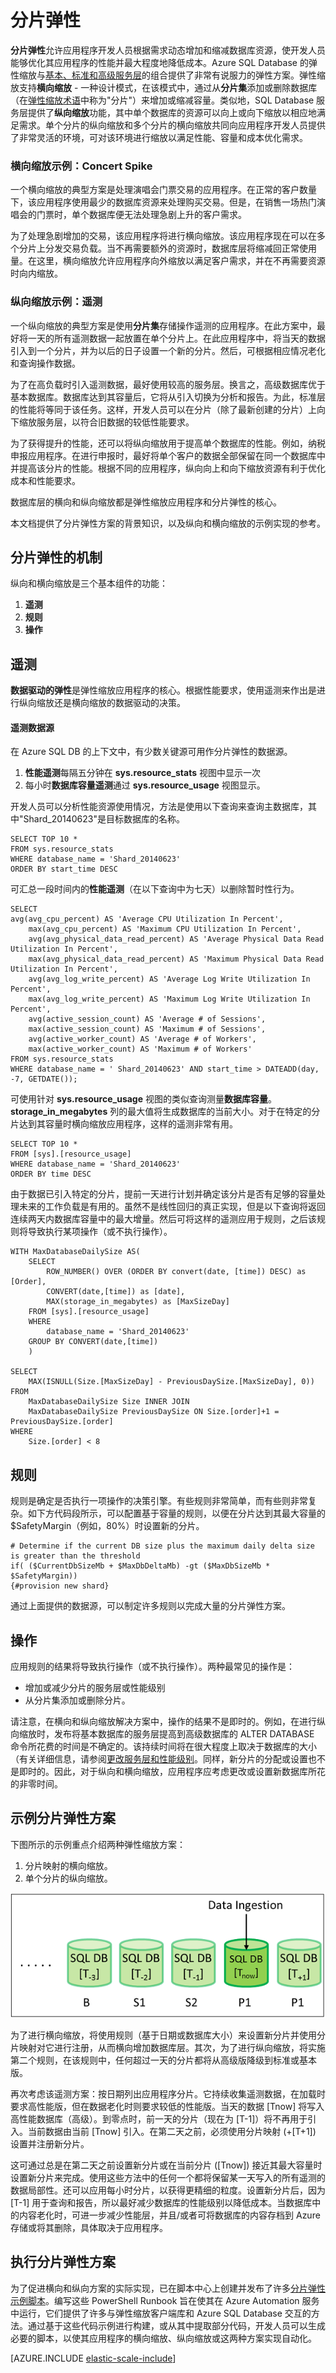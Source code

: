 <properties title="Data Dependent Routing" pageTitle="分片弹性" description="介绍了分片弹性（可轻松向外缩放 Azure SQL Database 的能力）的概念并提供了相关示例。" metaKeywords="sharding scaling, Azure SQL DB sharding, elastic scale, elasticity" services="sql-database" documentationCenter=""  manager="jhubbard" authors="sidneyh@microsoft.com"/>

<tags
   ms.service="sql-database"
   ms.date="02/1/2015"
   wacn.date="05/25/2015"/>

# 分片弹性 

**分片弹性**允许应用程序开发人员根据需求动态增加和缩减数据库资源，使开发人员能够优化其应用程序的性能并最大程度地降低成本。Azure SQL Database 的弹性缩放与[基本、标准和高级服务层](http://msdn.microsoft.com/zh-cn/library/azure/dn741340.aspx)的组合提供了非常有说服力的弹性方案。弹性缩放支持**横向缩放** - 一种设计模式，在该模式中，通过从**分片集**添加或删除数据库（在[弹性缩放术语](/documentation/articles/sql-database-elastic-scale-glossary)中称为"分片"）来增加或缩减容量。类似地，SQL Database 服务层提供了**纵向缩放**功能，其中单个数据库的资源可以向上或向下缩放以相应地满足需求。单个分片的纵向缩放和多个分片的横向缩放共同向应用程序开发人员提供了非常灵活的环境，可对该环境进行缩放以满足性能、容量和成本优化需求。

### 横向缩放示例：Concert Spike

一个横向缩放的典型方案是处理演唱会门票交易的应用程序。在正常的客户数量下，该应用程序使用最少的数据库资源来处理购买交易。但是，在销售一场热门演唱会的门票时，单个数据库便无法处理急剧上升的客户需求。 

为了处理急剧增加的交易，该应用程序将进行横向缩放。该应用程序现在可以在多个分片上分发交易负载。当不再需要额外的资源时，数据库层将缩减回正常使用量。在这里，横向缩放允许应用程序向外缩放以满足客户需求，并在不再需要资源时向内缩放。   

### 纵向缩放示例：遥测

一个纵向缩放的典型方案是使用**分片集**存储操作遥测的应用程序。在此方案中，最好将一天的所有遥测数据一起放置在单个分片上。在此应用程序中，将当天的数据引入到一个分片，并为以后的日子设置一个新的分片。然后，可根据相应情况老化和查询操作数据。 

为了在高负载时引入遥测数据，最好使用较高的服务层。换言之，高级数据库优于基本数据库。数据库达到其容量后，它将从引入切换为分析和报告。为此，标准层的性能将等同于该任务。这样，开发人员可以在分片（除了最新创建的分片）上向下缩放服务层，以符合旧数据的较低性能要求。 

为了获得提升的性能，还可以将纵向缩放用于提高单个数据库的性能。例如，纳税申报应用程序。在进行申报时，最好将单个客户的数据全部保留在同一个数据库中并提高该分片的性能。根据不同的应用程序，纵向向上和向下缩放资源有利于优化成本和性能要求。 

数据库层的横向和纵向缩放都是弹性缩放应用程序和分片弹性的核心。 

本文档提供了分片弹性方案的背景知识，以及纵向和横向缩放的示例实现的参考。 

## 分片弹性的机制 

纵向和横向缩放是三个基本组件的功能： 

1. **遥测**
2. **规则**
3. **操作**

## <a name="telemetry"> </a>遥测

**数据驱动的弹性**是弹性缩放应用程序的核心。根据性能要求，使用遥测来作出是进行纵向缩放还是横向缩放的数据驱动的决策。  

#### 遥测数据源
在 Azure SQL DB 的上下文中，有少数关键源可用作分片弹性的数据源。 

1. **性能遥测**每隔五分钟在 **sys.resource_stats** 视图中显示一次 
2. 每小时**数据库容量遥测**通过 **sys.resource_usage** 视图显示。  

开发人员可以分析性能资源使用情况，方法是使用以下查询来查询主数据库，其中"Shard_20140623"是目标数据库的名称。 

    SELECT TOP 10 *  
    FROM sys.resource_stats  
    WHERE database_name = 'Shard_20140623'  
    ORDER BY start_time DESC 

可汇总一段时间内的**性能遥测**（在以下查询中为七天）以删除暂时性行为。

    SELECT  
    avg(avg_cpu_percent) AS 'Average CPU Utilization In Percent', 
        max(avg_cpu_percent) AS 'Maximum CPU Utilization In Percent', 
        avg(avg_physical_data_read_percent) AS 'Average Physical Data Read Utilization In Percent', 
        max(avg_physical_data_read_percent) AS 'Maximum Physical Data Read Utilization In Percent', 
        avg(avg_log_write_percent) AS 'Average Log Write Utilization In Percent', 
        max(avg_log_write_percent) AS 'Maximum Log Write Utilization In Percent', 
        avg(active_session_count) AS 'Average # of Sessions', 
        max(active_session_count) AS 'Maximum # of Sessions', 
        avg(active_worker_count) AS 'Average # of Workers', 
        max(active_worker_count) AS 'Maximum # of Workers' 
    FROM sys.resource_stats  
    WHERE database_name = ' Shard_20140623' AND start_time > DATEADD(day, -7, GETDATE()); 

可使用针对 **sys.resource_usage** 视图的类似查询测量**数据库容量**。**storage_in_megabytes** 列的最大值将生成数据库的当前大小。对于在特定的分片达到其容量时横向缩放应用程序，这样的遥测非常有用。 

    SELECT TOP 10 * 
    FROM [sys].[resource_usage] 
    WHERE database_name = 'Shard_20140623'  
    ORDER BY time DESC 

由于数据已引入特定的分片，提前一天进行计划并确定该分片是否有足够的容量处理未来的工作负载是有用的。虽然不是线性回归的真正实现，但是以下查询将返回连续两天内数据库容量中的最大增量。然后可将这样的遥测应用于规则，之后该规则将导致执行某项操作（或不执行操作）。 

    WITH MaxDatabaseDailySize AS( 
        SELECT 
            ROW_NUMBER() OVER (ORDER BY convert(date, [time]) DESC) as [Order], 
            CONVERT(date,[time]) as [date],  
            MAX(storage_in_megabytes) as [MaxSizeDay] 
        FROM [sys].[resource_usage] 
        WHERE  
            database_name = 'Shard_20140623' 
        GROUP BY CONVERT(date,[time]) 
        ) 
    
    SELECT 
        MAX(ISNULL(Size.[MaxSizeDay] - PreviousDaySize.[MaxSizeDay], 0)) 
    FROM  
        MaxDatabaseDailySize Size INNER JOIN 
        MaxDatabaseDailySize PreviousDaySize ON Size.[order]+1 = PreviousDaySize.[order] 
    WHERE 
        Size.[order] < 8 

## <a name="rule"></a>规则  

规则是确定是否执行一项操作的决策引擎。有些规则非常简单，而有些则非常复杂。如下方代码段所示，可以配置基于容量的规则，以便在分片达到其最大容量的 $SafetyMargin（例如，80%）时设置新的分片。

    # Determine if the current DB size plus the maximum daily delta size is greater than the threshold 
    if( ($CurrentDbSizeMb + $MaxDbDeltaMb) -gt ($MaxDbSizeMb * $SafetyMargin))  
    {#provision new shard} 

通过上面提供的数据源，可以制定许多规则以完成大量的分片弹性方案。 

## <a name="action"></a>操作  

应用规则的结果将导致执行操作（或不执行操作）。两种最常见的操作是：

* 增加或减少分片的服务层或性能级别 
* 从分片集添加或删除分片。

请注意，在横向和纵向缩放解决方案中，操作的结果不是即时的。例如，在进行纵向缩放时，发布将基本数据库的服务层提高到高级数据库的 ALTER DATABASE 命令所花费的时间是不确定的。该持续时间将在很大程度上取决于数据库的大小（有关详细信息，请参阅[更改服务层和性能级别](http://msdn.microsoft.com/zh-cn/library/azure/dn369872.aspx)。同样，新分片的分配或设置也不是即时的。因此，对于纵向和横向缩放，应用程序应考虑更改或设置新数据库所花的非零时间。  

## 示例分片弹性方案 

下图所示的示例重点介绍两种弹性缩放方案： 

1. 分片映射的横向缩放。
2. 单个分片的纵向缩放。  

![Operationl Data Ingestion][1]

为了进行横向缩放，将使用规则（基于日期或数据库大小）来设置新分片并使用分片映射对它进行注册，从而横向增加数据库层。其次，为了进行纵向缩放，将实施第二个规则，在该规则中，任何超过一天的分片都将从高级版降级到标准或基本版。 

再次考虑该遥测方案：按日期列出应用程序分片。它持续收集遥测数据，在加载时要求高性能版，但在数据老化时则要求较低的性能版。当天的数据 [Tnow] 将写入高性能数据库（高级）。到零点时，前一天的分片（现在为 [T-1]）将不再用于引入。当前数据由当前 [Tnow] 引入。在第二天之前，必须使用分片映射 (+[T+1]) 设置并注册新分片。  

这可通过总是在第二天之前设置新分片或在当前分片 ([Tnow]) 接近其最大容量时设置新分片来完成。使用这些方法中的任何一个都将保留某一天写入的所有遥测的数据局部性。还可以应用每小时分片，以获得更精细的粒度。设置新分片后，因为 [T-1] 用于查询和报告，所以最好减少数据库的性能级别以降低成本。当数据库中的内容老化时，可进一步减少性能层，并且/或者可将数据库的内容存档到 Azure 存储或将其删除，具体取决于应用程序。 

## 执行分片弹性方案  

为了促进横向和纵向方案的实际实现，已在脚本中心上创建并发布了许多[分片弹性示例脚本](http://go.microsoft.com/?linkid=9862617)。编写这些 PowerShell Runbook 旨在使其在 Azure Automation 服务中运行，它们提供了许多与弹性缩放客户端库和 Azure SQL Database 交互的方法。通过基于这些代码示例进行构建，或从其中提取部分代码，开发人员可以生成必要的脚本，以使其应用程序的横向缩放、纵向缩放或这两种方案实现自动化。 


[AZURE.INCLUDE [elastic-scale-include](../includes/elastic-scale-include.md)]

<!--Image references-->
[1]: ./media/sql-database-elastic-scale-elasticity/data-ingestion.png

<!--anchors-->
[遥测]:#telemetry
[规则]:#rule
[操作]:#action

<!--HONumber=55-->